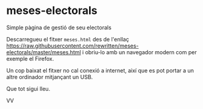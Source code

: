 meses-electorals
================

Simple pàgina de gestió de seu electorals

Descarregueu el fitxer `meses.html` des de l'enllaç
<https://raw.githubusercontent.com/rewritten/meses-electorals/master/meses.html>
i obriu-lo amb un navegador modern com per exemple el Firefox.

Un cop baixat el fitxer no cal conexió a internet, així que es pot portar
a un altre ordinador mitjançant un USB.

Que tot sigui lleu.

VV
